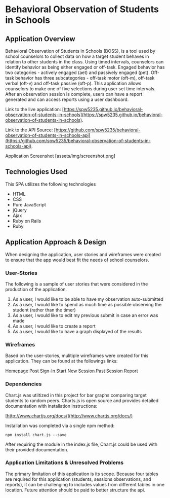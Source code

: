 # Behavioral Observation of Students in Schools

## Application Overview

Behavioral Observation of Students in Schools (BOSS), is a tool used by school counselors to collect data on how a target student behaves in relation to other students in the class.  Using timed intervals, counselors can identify behavior as being either engaged or off-task.  Engaged behavior has two categories - actively engaged (aet) and passively engaged (pet).  Off-task behavior has three subcategories - off-task motor (oft-m), off-task verbal (oft-v) and off-task passive (oft-p).  This application allows counselors to make one of five selections during user set time intervals.  After an observation session is complete, users can have a report generated and can access reports using a user dashboard.

Link to the live application: [https://spw5235.github.io/behavioral-observation-of-students-in-schools](https://spw5235.github.io/behavioral-observation-of-students-in-schools).

Link to the API Source: [https://github.com/spw5235/behavioral-observation-of-students-in-schools-api](https://github.com/spw5235/behavioral-observation-of-students-in-schools-api).

Application Screenshot
[assets/img/screenshot.png]

## Technologies Used

This SPA utilizes the following technologies

-   HTML
-   CSS
-   Pure JavaScript
-   jQuery
-   Ajax
-   Ruby on Rails
-   Ruby

## Application Approach & Design

When designing the application, user stories and wireframes were created to ensure that the app would best fit the needs of school counselors.

### User-Stories
The following is a sample of user stories that were considered in the production of the application.

1. As a user, I would like to be able to have my observation auto-submitted
2. As a user, I would like to spend as much time as possible observing the student (rather than the timer)
3. As a user, I would like to edit my previous submit in case an error was made
4. As a user, I would like to create a report
5. As a user, I would like to have a graph displayed of the results

### Wireframes
Based on the user-stories, mulitiple wireframes were created for this application.  They can be found at the followings links:

[Homepage ](https://drive.google.com/open?id=0B_Hv9u6cm8IVY1dIV2ZWMTlteWs)
[Post Sign-In ](https://drive.google.com/open?id=0B_Hv9u6cm8IVUU9rb0hoMnpudlk)
[Start New Session ](https://drive.google.com/open?id=0B_Hv9u6cm8IVeXA2NWtsek00UVk)
[Past Session Report ](https://drive.google.com/open?id=0B_Hv9u6cm8IVR2loY054dkJHV1U)

### Dependencies

Chart.js was utiltized in this project for bar graphs comparing target students to random peers.  Charts.js is open source and provides detailed documentation with installation instructions:

[http://www.chartjs.org/docs/](http://www.chartjs.org/docs/)


Installation was completed via a single npm method:

```
npm install chart.js --save
```

After requiring the module in the index.js file, Chart.js could be used with their provided documentation.

### Application Limitations & Unresolved Problems

The primary limitation of this application is its scope.  Because four tables are required for this application (students, sessions observations, and reports), it can be challenging to includes values from different tables in one location.  Future attention should be paid to better structure the api.
